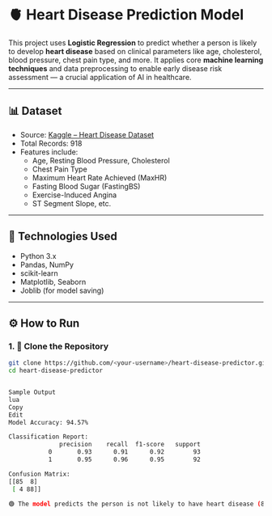 # 🫀 Heart Disease Prediction Model

This project uses **Logistic Regression** to predict whether a person is likely to develop **heart disease** based on clinical parameters like age, cholesterol, blood pressure, chest pain type, and more. It applies core **machine learning techniques** and data preprocessing to enable early disease risk assessment — a crucial application of AI in healthcare.

---

## 📊 Dataset

- Source: [Kaggle – Heart Disease Dataset](https://www.kaggle.com/datasets/fedesoriano/heart-failure-prediction)
- Total Records: 918
- Features include:
  - Age, Resting Blood Pressure, Cholesterol
  - Chest Pain Type
  - Maximum Heart Rate Achieved (MaxHR)
  - Fasting Blood Sugar (FastingBS)
  - Exercise-Induced Angina
  - ST Segment Slope, etc.

---

## 🧠 Technologies Used

- Python 3.x
- Pandas, NumPy
- scikit-learn
- Matplotlib, Seaborn
- Joblib (for model saving)

---

## ⚙️ How to Run

### 1. 🔧 Clone the Repository

```bash
git clone https://github.com/<your-username>/heart-disease-predictor.git
cd heart-disease-predictor


Sample Output
lua
Copy
Edit
Model Accuracy: 94.57%

Classification Report:
              precision    recall  f1-score   support
           0       0.93      0.91      0.92        93
           1       0.95      0.96      0.95        92

Confusion Matrix:
[[85  8]
 [ 4 88]]

🟢 The model predicts the person is not likely to have heart disease (87.53% confidence).
